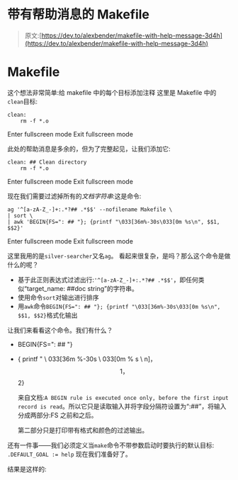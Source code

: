 # 带有帮助消息的 Makefile

> 原文:[https://dev.to/alexbender/makefile-with-help-message-3d4h](https://dev.to/alexbender/makefile-with-help-message-3d4h)

# Makefile

这个想法非常简单:给 makefile 中的每个目标添加注释
这里是 Makefile 中的`clean`目标:

```
clean:
    rm -f *.o 
```

Enter fullscreen mode Exit fullscreen mode

此处的帮助消息是多余的，但为了完整起见，让我们添加它:

```
clean: ## Clean directory
    rm -f *.o 
```

Enter fullscreen mode Exit fullscreen mode

现在我们需要过滤掉所有的*文档字符串*:这是命令:

```
ag '^[a-zA-Z_-]+:.*?## .*$$' --nofilename Makefile \
| sort \
| awk 'BEGIN{FS=": ## "}; {printf "\033[36m%-30s\033[0m %s\n", $$1, $$2}' 
```

Enter fullscreen mode Exit fullscreen mode

这里我用的是`silver-searcher`又名`ag`。
看起来很复杂，是吗？那么这个命令是做什么的呢？

*   基于此正则表达式过滤出行:`'^[a-zA-Z_-]+:.*?## .*$$'`，即任何类似“target_name: ##doc string”的字符串。
*   使用命令`sort`对输出进行排序
*   用`awk`命令`BEGIN{FS=": ## "}; {printf "\033[36m%-30s\033[0m %s\n", $$1, $$2}`格式化输出

让我们来看看这个命令。我们有什么？

*   BEGIN{FS=": ## "}
*   { printf " \ 033[36m %-30s \ 033[0m % s \ n]，$$1，$$2}

    来自文档:`A BEGIN rule is executed once only, before the first input record is read`。所以它只是读取输入并将字段分隔符设置为“:##”，将输入分成两部分:FS 之前和之后。

    第二部分只是打印带有格式和颜色的过滤输出。

还有一件事——我们必须定义当`make`命令不带参数启动时要执行的默认目标:
`.DEFAULT_GOAL := help`
现在我们准备好了。

结果是这样的: